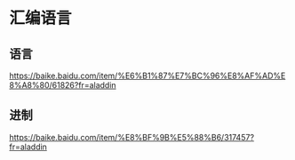 # 汇编语言

## 语言

https://baike.baidu.com/item/%E6%B1%87%E7%BC%96%E8%AF%AD%E8%A8%80/61826?fr=aladdin



## 进制

https://baike.baidu.com/item/%E8%BF%9B%E5%88%B6/317457?fr=aladdin



